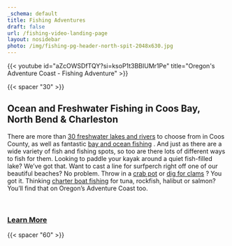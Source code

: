 ```yaml
---
_schema: default
title: Fishing Adventures
draft: false
url: /fishing-video-landing-page
layout: nosidebar
photo: /img/fishing-pg-header-north-spit-2048x630.jpg
---
```

{{< youtube id="aZcOWSDfTQY?si=ksoP1t3BBIUMr1Pe" title="Oregon's Adventure Coast - Fishing Adventure" >}}

{{< spacer "30" >}}

## Ocean and Freshwater Fishing in Coos Bay, North Bend & Charleston

There are more than [30 freshwater lakes and rivers](/tripideas/fresh-water-fishing-options-by-body-of-water) to choose from in Coos County, as well as fantastic [bay and ocean fishing](/tripideas/saltwater-fishing-ocean-bay) . And just as there are a wide variety of fish and fishing spots, so too are there lots of different ways to fish for them. Looking to paddle your kayak around a quiet fish-filled lake? We’ve got that. Want to cast a line for surfperch right off one of our beautiful beaches? No problem. Throw in a [crab pot](/crabbing-clamming/) or [dig for clams](/clamming/) ? You got it. Thinking [charter boat fishing](/tour-guides-and-charters/) for tuna, rockfish, halibut or salmon? You’ll find that on Oregon’s Adventure Coast too.

&nbsp;

### <a class="learn-more-anywhere-btn" target="" href="/fishing">Learn More</a>

{{< spacer "60" >}}